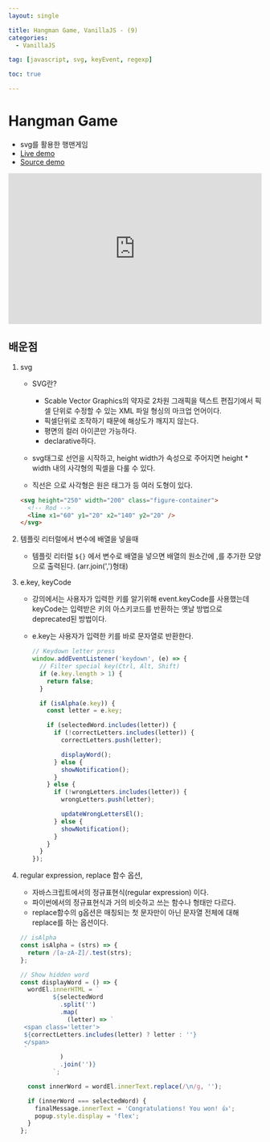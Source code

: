 ```yaml
---
layout: single

title: Hangman Game, VanillaJS - (9)
categories:
  - VanillaJS

tag: [javascript, svg, keyEvent, regexp]

toc: true

---
```

# Hangman Game
- svg를 활용한 행맨게임
- <a href='https://codepen.io/kim7720/pen/QWQmzJq'>Live demo</a>
- <a href='https://github.com/bo-oseng/vanilla_javascript_pratice_projects/tree/main/Hangman%20Game'>Source demo</a>

<iframe height="300" style="width: 100%;" scrolling="no" title="Hangman" src="https://codepen.io/kim7720/embed/QWQmzJq?default-tab=html%2Cresult" frameborder="no" loading="lazy" allowtransparency="true" allowfullscreen="true">
  See the Pen <a href="https://codepen.io/kim7720/pen/QWQmzJq">
  Hangman</a> by KimBosung (<a href="https://codepen.io/kim7720">@kim7720</a>)
  on <a href="https://codepen.io">CodePen</a>.
</iframe>

## 배운점

1.  svg

    - SVG란?

      - Scable Vector Graphics의 약자로 2차원 그래픽을 텍스트 편집기에서 픽셀 단위로 수정할 수 있는 XML 파일 형싱의 마크업 언어이다.
      - 픽셀단위로 조작하기 때문에 해상도가 깨지지 않는다.
      - 평면의 컬러 아이콘만 가능하다.
      - declarative하다.

    - svg태그로 선언을 시작하고, height width가 속성으로 주어지면 height \* width 내의 사각형의 픽셀을 다룰 수 있다.
    - 직선은 <line>으로 사각형은 <rect> 원은 <circle>태그가 등 여러 도형이 있다.

    ```html
    <svg height="250" width="200" class="figure-container">
      <!-- Rod -->
      <line x1="60" y1="20" x2="140" y2="20" />
    </svg>
    ```

2.  템플릿 리터럴에서 변수에 배열을 넣을때
    - 템플릿 리터럴 `${}` 에서 변수로 배열을 넣으면 배열의 원소간에 ,를 추가한 모양으로 출력된다. (arr.join(',')형태)
3.  e.key, keyCode

    - 강의에서는 사용자가 입력한 키를 알기위해 event.keyCode를 사용했는데 keyCode는 입력받은 키의 아스키코드를 반환하는 옛날 방법으로 deprecated된 방법이다.
    - e.key는 사용자가 입력한 키를 바로 문자열로 반환한다.

      ```javascript
      // Keydown letter press
      window.addEventListener('keydown', (e) => {
        // Filter special key(Ctrl, Alt, Shift)
        if (e.key.length > 1) {
          return false;
        }

        if (isAlpha(e.key)) {
          const letter = e.key;

          if (selectedWord.includes(letter)) {
            if (!correctLetters.includes(letter)) {
              correctLetters.push(letter);

              displayWord();
            } else {
              showNotification();
            }
          } else {
            if (!wrongLetters.includes(letter)) {
              wrongLetters.push(letter);

              updateWrongLettersEl();
            } else {
              showNotification();
            }
          }
        }
      });
      ```

4.  regular expression, replace 함수 옵션,

    - 자바스크립트에서의 정규표현식(regular expression) 이다.
    - 파이썬에서의 정규표현식과 거의 비슷하고 쓰는 함수나 형태만 다르다.
    - replace함수의 g옵션은 매칭되는 첫 문자만이 아닌 문자열 전체에 대해 replace를 하는 옵션이다.

    ```javascript
    // isAlpha
    const isAlpha = (strs) => {
      return /[a-zA-Z]/.test(strs);
    };
    ```

    ```javascript
    // Show hidden word
    const displayWord = () => {
      wordEl.innerHTML = `
             ${selectedWord
               .split('')
               .map(
                 (letter) => `
     <span class='letter'>
     ${correctLetters.includes(letter) ? letter : ''}
     </span>
     `
               )
               .join('')}
             `;

      const innerWord = wordEl.innerText.replace(/\n/g, '');

      if (innerWord === selectedWord) {
        finalMessage.innerText = 'Congratulations! You won! 👍';
        popup.style.display = 'flex';
      }
    };
    ```
